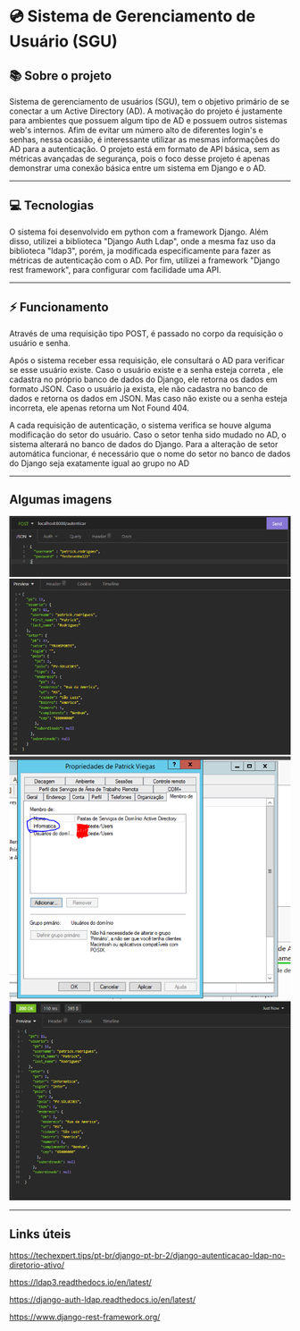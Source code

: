# 💿 Sistema de Gerenciamento de Usuário (SGU)


## 📚 Sobre o projeto

<p> Sistema de gerenciamento de usuários (SGU), tem o objetivo primário de se conectar a um Active Directory (AD). A motivação do projeto é justamente para ambientes que possuem algum tipo de AD e possuem outros sistemas web's internos. Afim de evitar um número alto de diferentes login's e senhas, nessa ocasião, é interessante utilizar as mesmas informações do AD para a autenticação.
O projeto está em formato de API básica, sem as métricas avançadas de segurança, pois o foco desse projeto é apenas demonstrar uma conexão básica entre um sistema em Django e o AD.</p>

<hr/>

## 💻 Tecnologias

<p>O sistema foi desenvolvido em python com a framework Django. Além disso, utilizei a biblioteca "Django Auth Ldap", onde a mesma faz uso da biblioteca "ldap3", porém, ja modificada especificamente para fazer as métricas de autenticação com o AD. Por fim, utilizei a framework "Django rest framework", para configurar com facilidade uma API.</p>

<hr />

## ⚡ Funcionamento

<p>Através de uma requisição tipo POST, é passado no corpo da requisição o usuário e senha. </p>

<p>Após o sistema receber essa requisição, ele consultará o AD para verificar se esse usuário existe. Caso o usuário existe e a senha esteja correta , ele cadastra no próprio banco de dados do Django, ele retorna os dados em formato JSON. Caso o usuário ja exista, ele não cadastra no banco de dados e retorna os dados em JSON. Mas caso não existe ou a senha esteja incorreta, ele apenas retorna um Not Found 404.</p>

<p>A cada requisição de autenticação, o sistema verifica se houve alguma modificação do setor do usuário. Caso o setor tenha sido mudado no AD, o sistema alterará no banco de dados do Django. Para a alteração de setor automática funcionar, é necessário que o nome do setor no banco de dados do Django seja exatamente igual ao grupo no AD </p>

<hr/>

## Algumas imagens

<img src="prints/1.png" />
<img src="prints/2.png" />
<img src="prints/3.png" />
<img src="prints/4.png" />

<hr/>

## Links úteis

<a href="https://techexpert.tips/pt-br/django-pt-br-2/django-autenticacao-ldap-no-diretorio-ativo/">https://techexpert.tips/pt-br/django-pt-br-2/django-autenticacao-ldap-no-diretorio-ativo/<a/>

<a href="https://ldap3.readthedocs.io/en/latest/">https://ldap3.readthedocs.io/en/latest/<a/>

<a href="https://django-auth-ldap.readthedocs.io/en/latest/">https://django-auth-ldap.readthedocs.io/en/latest/<a/>

<a href="https://www.django-rest-framework.org/">https://www.django-rest-framework.org/<a/>
